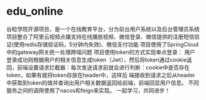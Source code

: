 # edu_online
谷粒学院开源项目，是一个在线教育平台，分为前台用户系统以及后台管理员系统
项目整合了阿里云视频点播支持在线播放视频、微信登录、微信提供的注册短信验证(使用redis存储验证码，5分钟内失效)、微信支付功能
项目使用了SpringCloud中的gateway网关统一处理跨域问题
项目使用token的方式实现单点登录：
    用户登录成功则根据用户的相关信息生成token（Jwt），然后将token通过cookie返回，前端设置请求拦截器：每次发送请求前就会进行判断：cookie中是否存在token，如果有就将token存放在header中，这样后 端接收到请求之后从header中获取到token的值并查询出用户相关数据返回给前端，前端回显用户信息。
不同服务之间的调用使用了nacos和feign来实现。
一起学习，共同进步！

